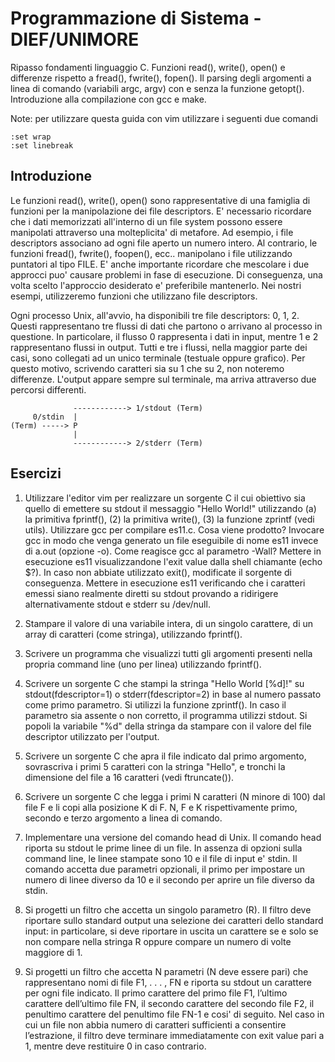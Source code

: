 # Programmazione di Sistema - DIEF/UNIMORE

Ripasso fondamenti linguaggio C. Funzioni read(), write(), open() e differenze rispetto a fread(), fwrite(), fopen(). Il parsing degli argomenti a linea di comando (variabili argc, argv) con e senza la funzione getopt(). 
Introduzione alla compilazione con gcc e make.

Note: per utilizzare questa guida con vim utilizzare i seguenti due comandi 
```
:set wrap 
:set linebreak
```

## Introduzione ##
Le funzioni read(), write(), open() sono rappresentative di una famiglia di funzioni per la manipolazione dei file descriptors. E' necessario ricordare che i dati memorizzati all'interno di un file system possono essere manipolati attraverso una molteplicita' di metafore. Ad esempio, i file descriptors associano ad ogni file aperto un numero intero. Al contrario, le funzioni fread(), fwrite(), foopen(), ecc.. manipolano i file utilizzando puntatori al tipo FILE. E' anche importante ricordare che mescolare i due approcci puo' causare problemi in fase di esecuzione. Di conseguenza, una volta scelto l'approccio desiderato e' preferibile mantenerlo. Nei nostri esempi, utilizzeremo funzioni che utilizzano file descriptors.

Ogni processo Unix, all'avvio, ha disponibili tre file descriptors: 0, 1, 2. Questi rappresentano tre flussi di dati che partono o arrivano al processo in questione. In particolare, il flusso 0 rappresenta i dati in input, mentre 1 e 2 rappresentano flussi in output. Tutti e tre i flussi, nella maggior parte dei casi, sono collegati ad un unico terminale (testuale oppure grafico). Per questo motivo, scrivendo caratteri sia su 1 che su 2, non noteremo differenze. L'output appare sempre sul terminale, ma arriva attraverso due percorsi differenti.

```
              ------------> 1/stdout (Term)
     0/stdin  |
(Term) -----> P 
              | 
              ------------> 2/stderr (Term)
```

## Esercizi ##
01. Utilizzare l'editor vim per realizzare un sorgente C il cui obiettivo sia quello di emettere su stdout il messaggio "Hello World!" utilizzando (a) la primitiva fprintf(), (2) la primitiva write(), (3) la funzione zprintf (vedi utils). Utilizzare gcc per compilare es11.c. Cosa viene prodotto? Invocare gcc in modo che venga generato un file eseguibile di nome es11 invece di a.out (opzione -o). Come reagisce gcc al parametro -Wall? Mettere in esecuzione es11 visualizzandone l'exit value dalla shell chiamante (echo $?). In caso non abbiate utilizzato exit(), modificate il sorgente di conseguenza. Mettere in esecuzione es11 verificando che i caratteri emessi siano realmente diretti su stdout provando a ridirigere alternativamente stdout e stderr su /dev/null.

02. Stampare il valore di una variabile intera, di un singolo carattere, di un array di caratteri (come stringa), utilizzando fprintf().

03. Scrivere un programma che visualizzi tutti gli argomenti presenti nella propria command line (uno per linea) utilizzando fprintf().

04. Scrivere un sorgente C che stampi la stringa "Hello World [%d]!" su stdout(fdescriptor=1) o stderr(fdescriptor=2) in base al numero passato come primo parametro. Si utilizzi la funzione zprintf(). In caso il parametro sia assente o non corretto, il programma utilizzi stdout. Si popoli la variabile "%d" della stringa da stampare con il valore del file descriptor utilizzato per l'output.

05. Scrivere un sorgente C che apra il file indicato dal primo argomento, sovrascriva i primi 5 caratteri con la stringa "Hello", e tronchi la dimensione del file a 16 caratteri (vedi ftruncate()).

06. Scrivere un sorgente C che legga i primi N caratteri (N minore di 100) dal file F e li copi alla posizione K di F. N, F e K rispettivamente primo, secondo e terzo argomento a linea di comando.

07. Implementare una versione del comando head di Unix. Il comando head riporta su stdout le prime linee di un file. In assenza di opzioni sulla command line, le linee stampate sono 10 e il file di input e' stdin. Il comando accetta due parametri opzionali, il primo per impostare un numero di linee diverso da 10 e il secondo per aprire un file diverso da stdin.

08. Si progetti un filtro che accetta un singolo parametro (R). Il filtro deve riportare sullo standard output una selezione dei caratteri dello standard input: in particolare, si deve riportare in uscita un carattere se e solo se non compare nella stringa R oppure compare un numero di volte maggiore di 1.

09. Si progetti un filtro che accetta N parametri (N deve essere pari) che rappresentano nomi di file F1, . . . , FN e riporta su stdout un carattere per ogni file indicato. Il primo carattere del primo file F1, l’ultimo carattere dell’ultimo file FN, il secondo carattere del secondo file F2, il penultimo carattere del penultimo file FN-1 e cosi' di seguito. Nel caso in cui un file non abbia numero di caratteri sufficienti a consentire l’estrazione, il filtro deve terminare immediatamente con exit value pari a 1, mentre deve restituire 0 in caso contrario.




